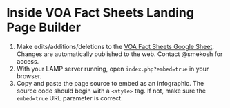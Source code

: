 # Inside VOA Fact Sheets Landing Page Builder

1. Make edits/additions/deletions to the [VOA Fact Sheets Google Sheet](https://docs.google.com/spreadsheets/d/1RdTM5JXiaar2yesItAfWsa3hga5m5q9ykXdkJDaDpTI/edit#gid=0). Changes are automatically published to the web. Contact @smekosh for access.
2. With your LAMP server running, open `index.php?embed=true` in your browser.
3. Copy and paste the page source to embed as an infographic. The source code should begin with a `<style>` tag. If not, make sure the `embed=true` URL parameter is correct.
